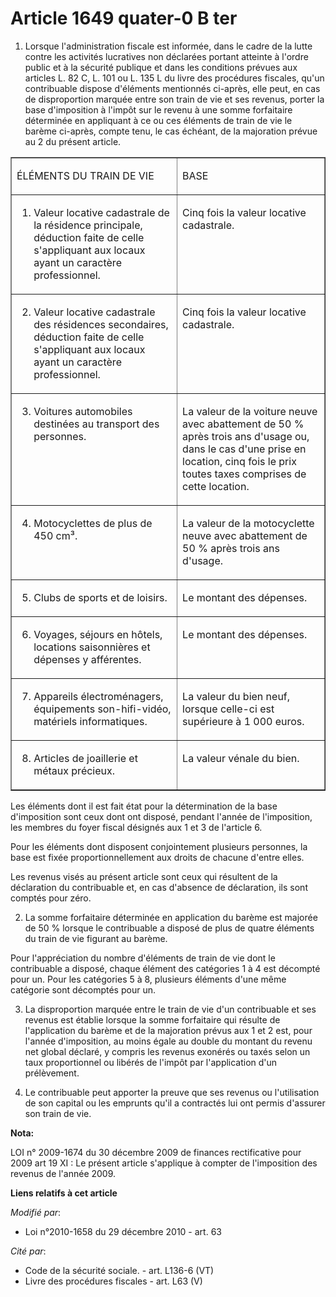 # Article 1649 quater-0 B ter

1. Lorsque l'administration fiscale est informée, dans le cadre de la lutte contre les activités lucratives non déclarées
portant atteinte à l'ordre public et à la sécurité publique et dans les conditions prévues aux articles L. 82 C, L. 101 ou L.
135 L du livre des procédures fiscales, qu'un contribuable dispose d'éléments mentionnés ci-après, elle peut, en cas de
disproportion marquée entre son train de vie et ses revenus, porter la base d'imposition à l'impôt sur le revenu à une somme
forfaitaire déterminée en appliquant à ce ou ces éléments de train de vie le barème ci-après, compte tenu, le cas échéant, de
la majoration prévue au 2 du présent article. 

<table width="750" align="center" border="1">
  <tbody>
    <tr>
      <td align="left" valign="top">

ÉLÉMENTS DU TRAIN DE VIE

</td>
      <td align="left" valign="top">

BASE

</td>
    </tr>
    <tr>
      <td align="left" valign="top">

1. Valeur locative cadastrale de la résidence principale, déduction faite de celle s'appliquant aux locaux ayant un caractère
professionnel.</td>
      <td valign="top" align="left">

Cinq fois la valeur locative cadastrale.</td>
    </tr>
    <tr>
      <td valign="top" align="left">

2. Valeur locative cadastrale des résidences secondaires, déduction faite de celle s'appliquant aux locaux ayant un caractère
professionnel.</td>
      <td align="left" valign="top">

Cinq fois la valeur locative cadastrale.</td>
    </tr>
    <tr>
      <td align="left" valign="top">

3. Voitures automobiles destinées au transport des personnes.</td>
      <td valign="top" align="left">

La valeur de la voiture neuve avec abattement de 50 % après trois ans d'usage ou, dans le cas d'une prise en location, cinq
fois le prix toutes taxes comprises de cette location.</td>
    </tr>
    <tr>
      <td valign="top" align="left">

4. Motocyclettes de plus de 450 cm³.</td>
      <td align="left" valign="top">

La valeur de la motocyclette neuve avec abattement de 50 % après trois ans d'usage. </td>
    </tr>
    <tr>
      <td valign="top" align="left">

5. Clubs de sports et de loisirs.</td>
      <td align="left" valign="top">

Le montant des dépenses.</td>
    </tr>
    <tr>
      <td align="left" valign="top">

6. Voyages, séjours en hôtels, locations saisonnières et dépenses y afférentes.</td>
      <td align="left" valign="top">

Le montant des dépenses.</td>
    </tr>
    <tr>
      <td align="left" valign="top">

7. Appareils électroménagers, équipements son-hifi-vidéo, matériels informatiques.</td>
      <td valign="top" align="left">

La valeur du bien neuf, lorsque celle-ci est supérieure à 1 000 euros.</td>
    </tr>
    <tr>
      <td valign="top" align="left">

8. Articles de joaillerie et métaux précieux.</td>
      <td valign="top" align="left">

La valeur vénale du bien.</td>
    </tr>
  </tbody>
</table>

Les éléments dont il est fait état pour la détermination de la base d'imposition sont ceux dont ont disposé, pendant l'année
de l'imposition, les membres du foyer fiscal désignés aux 1 et 3 de l'article 6. 

Pour les éléments dont disposent conjointement plusieurs personnes, la base est fixée proportionnellement aux droits de
chacune d'entre elles. 

Les revenus visés au présent article sont ceux qui résultent de la déclaration du contribuable et, en cas d'absence de
déclaration, ils sont comptés pour zéro. 

2. La somme forfaitaire déterminée en application du barème est majorée de 50 % lorsque le contribuable a disposé de plus de
quatre éléments du train de vie figurant au barème. 

Pour l'appréciation du nombre d'éléments de train de vie dont le contribuable a disposé, chaque élément des catégories 1 à 4
est décompté pour un. Pour les catégories 5 à 8, plusieurs éléments d'une même catégorie sont décomptés pour un. 

3. La disproportion marquée entre le train de vie d'un contribuable et ses revenus est établie lorsque la somme forfaitaire
qui résulte de l'application du barème et de la majoration prévus aux 1 et 2 est, pour l'année d'imposition, au moins égale
au double du montant du revenu net global déclaré, y compris les revenus exonérés ou taxés selon un taux proportionnel ou
libérés de l'impôt par l'application d'un prélèvement. 

4. Le contribuable peut apporter la preuve que ses revenus ou l'utilisation de son capital ou les emprunts qu'il a contractés
lui ont permis d'assurer son train de vie.

**Nota:**

LOI n° 2009-1674 du 30 décembre 2009 de finances rectificative pour 2009  art 19 XI : Le présent article s'applique à compter
de l'imposition des revenus de l'année 2009.

**Liens relatifs à cet article**

_Modifié par_:

  - Loi n°2010-1658 du 29 décembre 2010 - art. 63

_Cité par_:

  - Code de la sécurité sociale. - art. L136-6 (VT)
  - Livre des procédures fiscales - art. L63 (V)
